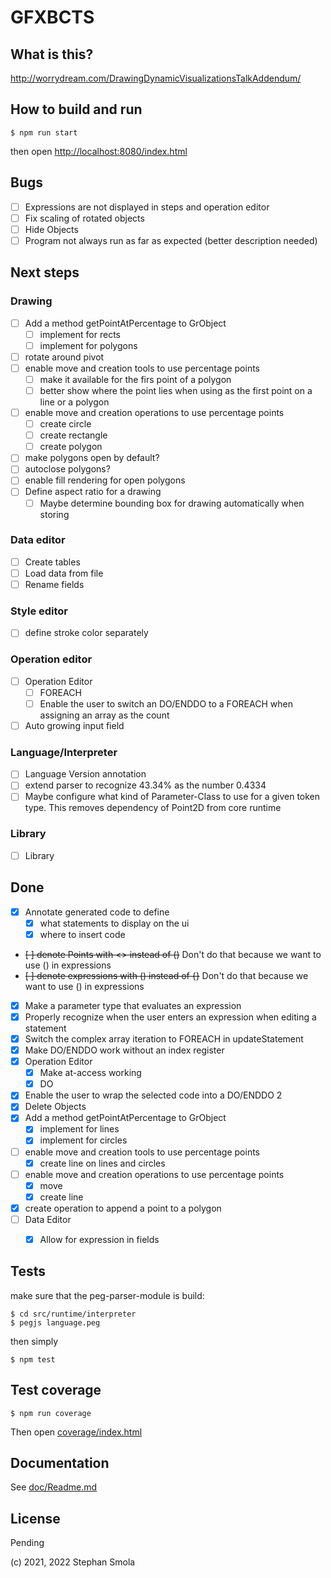 GFXBCTS
=======

## What is this?

http://worrydream.com/DrawingDynamicVisualizationsTalkAddendum/

## How to build and run

`$ npm run start`

then open [http://localhost:8080/index.html](http://localhost:8080/index.html)

## Bugs
* [ ] Expressions are not displayed in steps and operation editor
* [ ] Fix scaling of rotated objects
* [ ] Hide Objects
* [ ] Program not always run as far as expected (better description needed)

## Next steps

### Drawing
* [ ] Add a method getPointAtPercentage to GrObject
  * [ ] implement for rects
  * [ ] implement for polygons
* [ ] rotate around pivot
* [ ] enable move and creation tools to use percentage points
  * [ ] make it available for the firs point of a polygon
  * [ ] better show where the point lies when using as the first point on a line or a polygon
* [ ] enable move and creation operations to use percentage points
  * [ ] create circle
  * [ ] create rectangle
  * [ ] create polygon
* [ ] make polygons open by default?
* [ ] autoclose polygons?
* [ ] enable fill rendering for open polygons
* [ ] Define aspect ratio for a drawing
  * [ ] Maybe determine bounding box for drawing automatically when storing

### Data editor
* [ ] Create tables
* [ ] Load data from file
* [ ] Rename fields

### Style editor
* [ ] define stroke color separately

### Operation editor
* [ ] Operation Editor
  * [ ] FOREACH
  * [ ] Enable the user to switch an DO/ENDDO to a FOREACH when assigning an array as the count
* [ ] Auto growing input field

### Language/Interpreter
* [ ] Language Version annotation
* [ ] extend parser to recognize 43.34% as  the number 0.4334
* [ ] Maybe configure what kind of Parameter-Class to use for a given token type. This removes dependency of Point2D from core runtime

### Library
* [ ] Library



## Done
* [x] Annotate generated code to define
  * [x] what statements to display on the ui
  * [x] where to insert code
* ~~[ ] denote Points with <> instead of ()~~ Don't do that because we want to use () in expressions
* ~~[ ] denote expressions with () instead of {}~~ Don't do that because we want to use () in expressions
* [x] Make a parameter type that evaluates an expression
* [x] Properly recognize when the user enters an expression when editing a statement
* [x] Switch the complex array iteration to FOREACH in updateStatement
* [x] Make DO/ENDDO work without an index register
* [x] Operation Editor
  * [x] Make at-access working
  * [x] DO
* [x] Enable the user to wrap the selected code into a DO/ENDDO 2
* [x] Delete Objects
* [x] Add a method getPointAtPercentage to GrObject
  * [x] implement for lines
  * [x] implement for circles
* [ ] enable move and creation tools to use percentage points
  * [x] create line on lines and circles
* [ ] enable move and creation operations to use percentage points
  * [x] move
  * [x] create line
* [x] create operation to append a point to a polygon
* [ ] Data Editor
  * [x] Allow for expression in fields


## Tests

make sure that the peg-parser-module is build:

```
$ cd src/runtime/interpreter
$ pegjs language.peg
```


then simply

`$ npm test`

## Test coverage

`$ npm run coverage`

Then open [coverage/index.html](coverage/index.html)

## Documentation

See [doc/Readme.md](doc/Readme.md)


## License

Pending

(c) 2021, 2022 Stephan Smola
